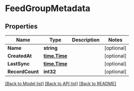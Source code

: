# FeedGroupMetadata

## Properties
Name | Type | Description | Notes
------------ | ------------- | ------------- | -------------
**Name** | **string** |  | [optional] 
**CreatedAt** | [**time.Time**](time.Time.md) |  | [optional] 
**LastSync** | [**time.Time**](time.Time.md) |  | [optional] 
**RecordCount** | **int32** |  | [optional] 

[[Back to Model list]](../README.md#documentation-for-models) [[Back to API list]](../README.md#documentation-for-api-endpoints) [[Back to README]](../README.md)


